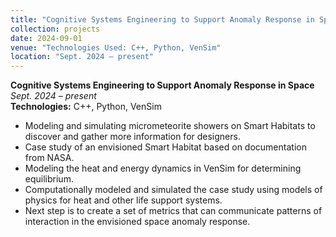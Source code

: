 ```yaml
---
title: "Cognitive Systems Engineering to Support Anomaly Response in Space"
collection: projects
date: 2024-09-01
venue: "Technologies Used: C++, Python, VenSim"
location: "Sept. 2024 – present"
---
```


**Cognitive Systems Engineering to Support Anomaly Response in Space**  
*Sept. 2024 – present*  
**Technologies:** C++, Python, VenSim

- Modeling and simulating micrometeorite showers on Smart Habitats to discover and gather more information for designers.
- Case study of an envisioned Smart Habitat based on documentation from NASA.
- Modeling the heat and energy dynamics in VenSim for determining equilibrium.
- Computationally modeled and simulated the case study using models of physics for heat and other life support systems.
- Next step is to create a set of metrics that can communicate patterns of interaction in the envisioned space anomaly response.
